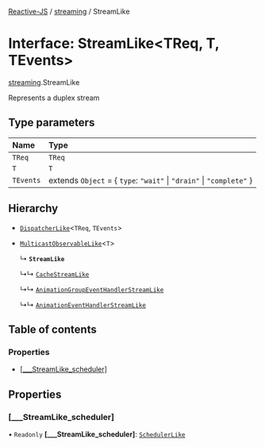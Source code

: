 [Reactive-JS](../README.md) / [streaming](../modules/streaming.md) / StreamLike

# Interface: StreamLike<TReq, T, TEvents\>

[streaming](../modules/streaming.md).StreamLike

Represents a duplex stream

## Type parameters

| Name | Type |
| :------ | :------ |
| `TReq` | `TReq` |
| `T` | `T` |
| `TEvents` | extends `Object` = { `type`: ``"wait"`` \| ``"drain"`` \| ``"complete"``  } |

## Hierarchy

- [`DispatcherLike`](util.DispatcherLike.md)<`TReq`, `TEvents`\>

- [`MulticastObservableLike`](rx.MulticastObservableLike.md)<`T`\>

  ↳ **`StreamLike`**

  ↳↳ [`CacheStreamLike`](streaming.CacheStreamLike.md)

  ↳↳ [`AnimationGroupEventHandlerStreamLike`](streaming.AnimationGroupEventHandlerStreamLike.md)

  ↳↳ [`AnimationEventHandlerStreamLike`](streaming.AnimationEventHandlerStreamLike.md)

## Table of contents

### Properties

- [[\_\_\_StreamLike\_scheduler]](streaming.StreamLike.md#[___streamlike_scheduler])

## Properties

### [\_\_\_StreamLike\_scheduler]

• `Readonly` **[\_\_\_StreamLike\_scheduler]**: [`SchedulerLike`](util.SchedulerLike.md)
